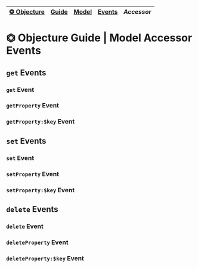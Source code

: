 | [❂ Objecture](../../../../../README.md) | [Guide](../../../index.md) | [Model](../../index.md) | [Events](../index.md) | *Accessor*  
| :-- | :-- | :-- | :-- | :-- |

# ⏣ Objecture Guide \| Model Accessor Events
## `get` Events
### `get` Event
### `getProperty` Event
### `getProperty:$key` Event
## `set` Events
### `set` Event
### `setProperty` Event
### `setProperty:$key` Event
## `delete` Events
### `delete` Event
### `deleteProperty` Event
### `deleteProperty:$key` Event
